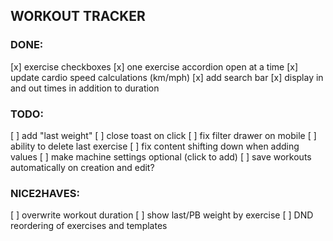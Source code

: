 ## WORKOUT TRACKER

### DONE:

[x] exercise checkboxes
[x] one exercise accordion open at a time
[x] update cardio speed calculations (km/mph)
[x] add search bar
[x] display in and out times in addition to duration

### TODO:

[ ] add "last weight"
[ ] close toast on click
[ ] fix filter drawer on mobile
[ ] ability to delete last exercise
[ ] fix content shifting down when adding values
[ ] make machine settings optional (click to add)
[ ] save workouts automatically on creation and edit?

### NICE2HAVES:

[ ] overwrite workout duration
[ ] show last/PB weight by exercise
[ ] DND reordering of exercises and templates
